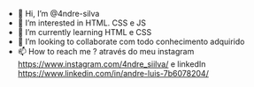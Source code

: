 - 👋 Hi, I’m @4ndre-silva
- 👀 I’m interested in  HTML. CSS e JS 
- 🌱 I’m currently learning  HTML e CSS
-  💞️ I’m looking to collaborate  com todo conhecimento adquirido
- 📫 How to reach me ? através do  meu instagram https://www.instagram.com/4ndre_siilva/ e linkedIn https://www.linkedin.com/in/andre-luis-7b6078204/

<!---
4ndre-silva/4ndre-silva is a ✨ special ✨ repository because its `README.md` (this file) appears on your GitHub profile.
You can click the Preview link to take a look at your changes.
--->
